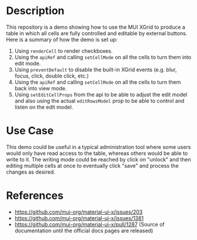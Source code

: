 # Description

This repository is a demo showing how to use the MUI XGrid to produce a table in which all cells are fully controlled and editable by external buttons. Here is a summary of how the demo is set up:

1. Using `renderCell` to render checkboxes.
2. Using the `apiRef` and calling `setCellMode` on all the cells to turn them into edit mode.
3. Using `preventDefault` to disable the built-in XGrid events (e.g. blur, focus, click, double click, etc.)
4. Using the `apiRef` and calling `setCellMode` on all the cells to turn them back into view mode.
5. Using `setEditCellProps` from the api to be able to adjust the edit model and also using the actual `editRowsModel` prop to be able to control and listen on the edit model.

# Use Case

This demo could be useful in a typical administration tool where some users would only have read access to the table, whereas others would be able to write to it. The writing mode could be reached by click on "unlock" and then editing multiple cells at once to eventually click "save" and process the changes as desired.

# References

- https://github.com/mui-org/material-ui-x/issues/203
- https://github.com/mui-org/material-ui-x/issues/1381
- https://github.com/mui-org/material-ui-x/pull/1287 (Source of documentation until the official docs pages are released)
